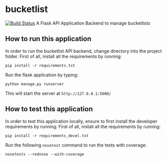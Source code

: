 # bucketlist
[![Build Status](https://travis-ci.org/andela-wcyn/bucketlist.svg?branch=develop)](https://travis-ci.org/andela-wcyn/bucketlist)
A Flask API Application Backend to manage bucketlists

## How to run this application

In order to run the bucketlist API backend, change directory into the project folder.
First of all, install all the requirements by running:
```
pip install -r requirements.txt
```

Run the flask application by typing:
```
python manage.py runserver
```
This will start the server at `http://127.0.0.1:5000/`

## How to test this application
In order to test this application locally, ensure to first install the developer requirements by running:
First of all, install all the requirements by running:
```
pip install -r requirements_devel.txt
```
Run the following `nosetest` command to run the tests with coverage:
```
nosetests --rednose --with-coverage
```
